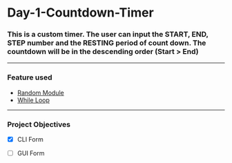 # Day-1-Countdown-Timer
### This is a custom timer. The user can input the START, END, STEP number and the RESTING period of count down. The countdown will be in the descending order (Start > End)
---
### Feature used
- [Random Module](#Random_Module)  
- [While Loop](#While_Loop)
---
### Project Objectives
- [x] CLI Form
- [ ] GUI Form  

